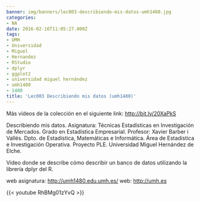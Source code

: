 ```yaml
---
banner: img/banners/lec003-describiendo-mis-datos-umh1480.jpg
categories:
- NA
date: 2016-02-16T11:05:27.000Z
tags:
- UMH
- Universidad
- Miguel
- Hernandez
- RStudio
- dplyr
- ggplot2
- universidad miguel hernández
- umh1480
- 1480
title: 'Lec003 Describiendo mis datos (umh1480)'
---
```


Más vídeos de la colección en el siguiente link: http://bit.ly/20XaPkS

Describiendo mis datos.
Asignatura: Técnicas Estadísticas en Investigación de Mercados.
Grado en Estadística Empresarial.
Profesor: Xavier Barber i Vallés.
Dpto. de Estadística, Matemáticas e Informática.
Área de Estadística e Investigación Operativa.
Proyecto PLE. Universidad Miguel Hernández de Elche.

Video donde se describe cómo describir un banco de datos utilizando la librería dplyr del R.

web asignatura: http://umh1480.edu.umh.es/
web: http://umh.es

{{< youtube RhBMg01zYvQ >}}
